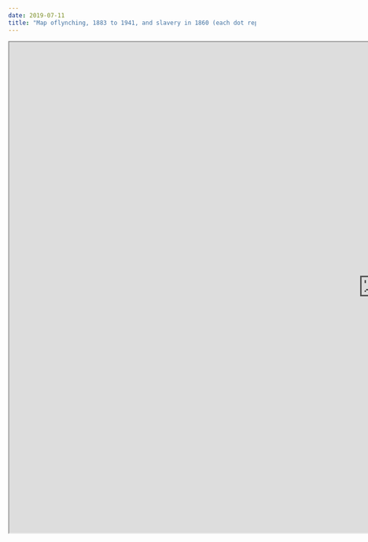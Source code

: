 ```yaml
---
date: 2019-07-11
title: "Map oflynching, 1883 to 1941, and slavery in 1860 (each dot represents one black lynching victim)"
---
```


<iframe src="https://s3.amazonaws.com/davidrigbysociology/slave_lynchdot_map_02.html" width="1500px" height="1000px"</iframe>

